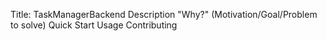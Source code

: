 Title: TaskManagerBackend
Description
"Why?" (Motivation/Goal/Problem to solve)
Quick Start
Usage
Contributing
